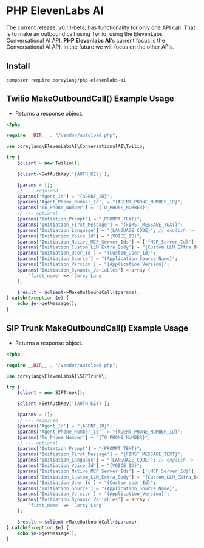 # PHP ElevenLabs AI
The current release, v0.1.1-beta, has functionality for only one API call. That is to make an outbound call using Twilio, using the ElevenLabs Conversational AI API. **PHP Elevenlabs AI**'s current focus is the Conversational AI API. In the future we will focus on the other APIs.

## Install
```
composer require coreylang/php-elevenlabs-ai
```

## Twilio MakeOutboundCall() Example Usage

- Returns a response object.

```php
<?php

require __DIR__ . "/vendor/autoload.php";

use coreylang\ElevenLabsAI\ConversationalAI\Twilio;

try {
    $client = new Twilio();

    $client->SetAuthKey('{AUTH_KEY}');

    $params = [];
    // --- required
    $params['Agent_Id'] = "{AGENT_ID}";
    $params['Agent_Phone_Number_Id'] = "{AGENT_PHONE_NUMBER_ID}";
    $params['To_Phone_Number'] = "{TO_PHONE_NUMBER}";
    // --- optional
    $params['Intiation_Prompt'] = "{PROMPT_TEXT}";
    $params['Initiation_First_Message'] = "{FIRST_MESSAGE_TEXT}";
    $params['Initiation_Language'] = "{LANGUAGE_CODE}"; // english -> 'en'
    $params['Initiation_Voice_Id'] = "{VOICE_ID}";
    $params['Initiation_Native_MCP_Server_Ids'] = ['{MCP_Server_Id}'];
    $params['Initiation_Custom_LLM_Extra_Body'] = "{Custom_LLM_EXtra_Body_Text}";
    $params['Initiation_User_Id'] = "{Custom_User_Id}";
    $params['Initiation_Source'] = "{Application_Source_Name}";
    $params['Initiation_Version'] = "{Application_Version}";
    $params['Initiation_Dynamic_Variables'] = array (
        'first_name' => 'Corey Lang'
    );

    $result = $client->MakeOutboundCall($params);
} catch(Exception $e) {
    echo $e->getMessage();
}
```

## SIP Trunk MakeOutboundCall() Example Usage

- Returns a response object.

```php
<?php

require __DIR__ . "/vendor/autoload.php";

use coreylang\ElevenLabsAI\SIPTrunk\;

try {
    $client = new SIPTrunk();

    $client->SetAuthKey('{AUTH_KEY}');

    $params = [];
    // --- required
    $params['Agent_Id'] = "{AGENT_ID}";
    $params['Agent_Phone_Number_Id'] = "{AGENT_PHONE_NUMBER_ID}";
    $params['To_Phone_Number'] = "{TO_PHONE_NUMBER}";
    // --- optional
    $params['Intiation_Prompt'] = "{PROMPT_TEXT}";
    $params['Initiation_First_Message'] = "{FIRST_MESSAGE_TEXT}";
    $params['Initiation_Language'] = "{LANGUAGE_CODE}"; // english -> 'en'
    $params['Initiation_Voice_Id'] = "{VOICE_ID}";
    $params['Initiation_Native_MCP_Server_Ids'] = ['{MCP_Server_Id}'];
    $params['Initiation_Custom_LLM_Extra_Body'] = "{Custom_LLM_EXtra_Body_Text}";
    $params['Initiation_User_Id'] = "{Custom_User_Id}";
    $params['Initiation_Source'] = "{Application_Source_Name}";
    $params['Initiation_Version'] = "{Application_Version}";
    $params['Initiation_Dynamic_Variables'] = array (
        'first_name' => 'Corey Lang'
    );

    $result = $client->MakeOutboundCall($params);
} catch(Exception $e) {
    echo $e->getMessage();
}
```
